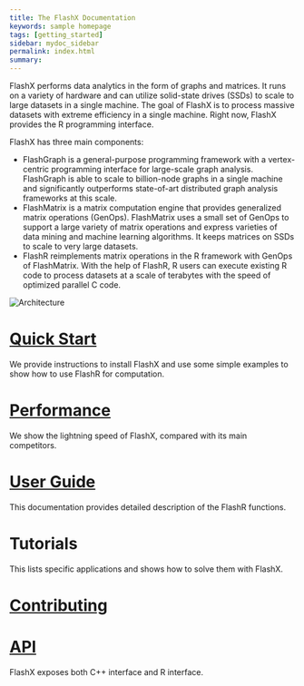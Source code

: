 ```yaml
---
title: The FlashX Documentation
keywords: sample homepage
tags: [getting_started]
sidebar: mydoc_sidebar
permalink: index.html
summary:
---
```


FlashX performs data analytics in the form of graphs and matrices. It runs
on a variety of hardware and can utilize solid-state drives (SSDs) to scale
to large datasets in a single machine. The goal of FlashX is to process massive
datasets with extreme efficiency in a single machine. Right now, FlashX
provides the R programming interface.

FlashX has three main components:

* FlashGraph is a general-purpose programming framework with a vertex-centric
programming interface for large-scale graph analysis. FlashGraph is able to
scale to billion-node graphs in a single machine and significantly outperforms
state-of-art distributed graph analysis frameworks at this scale.
* FlashMatrix is a matrix computation engine that provides generalized matrix
operations (GenOps). FlashMatrix uses a small set of GenOps to support a large
variety of matrix operations and express varieties of data mining and machine
learning algorithms. It keeps matrices on SSDs to scale to very large datasets.
* FlashR reimplements matrix operations in the R framework with GenOps of
FlashMatrix. With the help of FlashR, R users can execute existing R code to
process datasets at a scale of terabytes with the speed of optimized parallel C
code.

![Architecture](https://flashxio.github.io/FlashX-doc/images/arch.jpg)

# [Quick Start](FlashX-Quick-Start-Guide.html)

We provide instructions to install FlashX and use some simple examples to show how to use FlashR for computation.

# [Performance](FlashX-perf.html)

We show the lightning speed of FlashX, compared with its main competitors.

# [User Guide](FlashMatrix-user-guide.html)

This documentation provides detailed description of the FlashR functions.

# Tutorials

This lists specific applications and shows how to solve them with FlashX.

# [Contributing](Contributing.html)

# [API](FlashX-API.html)

FlashX exposes both C++ interface and R interface.
